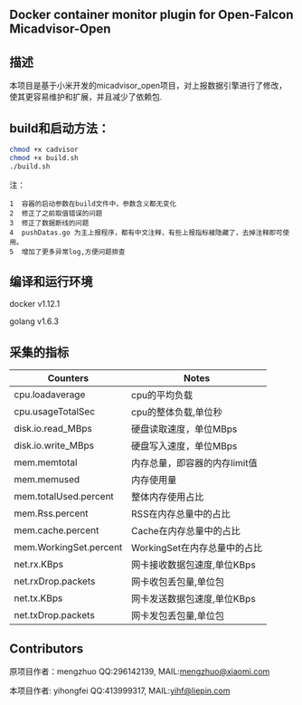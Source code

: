Docker container monitor plugin for Open-Falcon  Micadvisor-Open
--------------
描述
--------
本项目是基于小米开发的micadvisor_open项目，对上报数据引擎进行了修改，使其更容易维护和扩展，并且减少了依赖包.

build和启动方法：
-----------------
```bash
chmod +x cadvisor
chmod +x build.sh
./build.sh
```
注：

```
1  容器的启动参数在build文件中，参数含义都无变化
2  修正了之前取值错误的问题
3  修正了数据断线的问题
4  pushDatas.go 为主上报程序，都有中文注释，有些上报指标被隐藏了，去掉注释即可使用。
5  增加了更多异常log,方便问题排查
```

编译和运行环境
-------------------------
docker v1.12.1</p>
golang v1.6.3

采集的指标
--------------------------
| Counters | Notes|
|-----|------|
|cpu.loadaverage|cpu的平均负载|
|cpu.usageTotalSec|cpu的整体负载,单位秒|
|disk.io.read_MBps|硬盘读取速度，单位MBps|
|disk.io.write_MBps|硬盘写入速度，单位MBps|
|mem.memtotal|内存总量，即容器的内存limit值|
|mem.memused|内存使用量|
|mem.totalUsed.percent|整体内存使用占比|
|mem.Rss.percent| RSS在内存总量中的占比|
|mem.cache.percent| Cache在内存总量中的占比|
|mem.WorkingSet.percent| WorkingSet在内存总量中的占比|
|net.rx.KBps|网卡接收数据包速度,单位KBps|
|net.rxDrop.packets|网卡收包丢包量,单位包|
|net.tx.KBps|网卡发送数据包速度,单位KBps|
|net.txDrop.packets|网卡发包丢包量,单位包|



Contributors
------------------------------------------
原项目作者：mengzhuo   QQ:296142139, MAIL:mengzhuo@xiaomi.com </p>
本项目作者: yihongfei  QQ:413999317, MAIL:yihf@liepin.com
